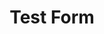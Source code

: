 ---
layout: form
title: Test Form
description: "Help patients visualize how your services can benefit them. Before and After photos on your practice website allows current and prospective patients to see your work and what you can do for them."
meta_image: "/img/meta/content-multiplier.jpg"
permalink: "/form-test"
page_class:
- class: form-page
headline: Get A Demo
text: Please fill out the form below and our sales team will be in contact with you to find a solution to work best for you.
form:
  template: forms/test-form.html
  handler: http://go.pardot.com/l/772793/2019-06-24/47b
img_src: "/img/form-pages/imac-vip.png"
---